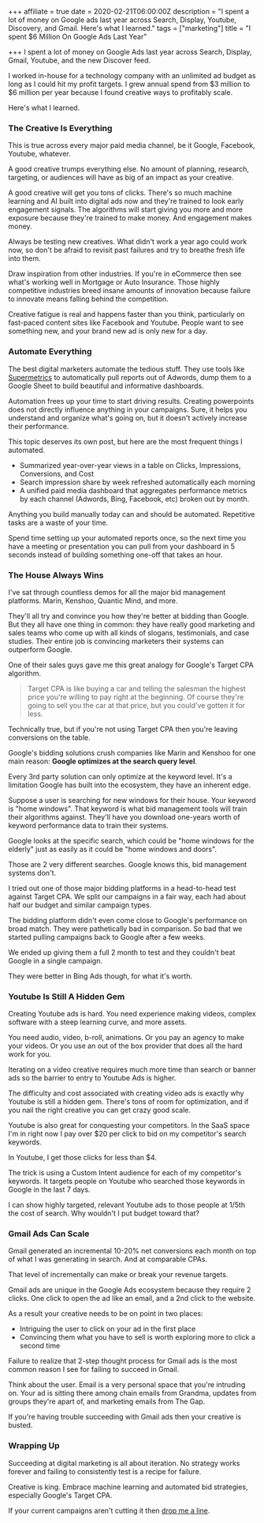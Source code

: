 +++
affiliate = true
date = 2020-02-21T06:00:00Z
description = "I spent a lot of money on Google ads last year across Search, Display, Youtube, Discovery, and Gmail. Here's what I learned."
tags = ["marketing"]
title = "I spent $6 Million On Google Ads Last Year"

+++
I spent a lot of money on Google Ads last year across Search, Display, Gmail, Youtube, and the new Discover feed.

I worked in-house for a technology company with an unlimited ad budget as long as I could hit my profit targets. I grew annual spend from $3 million to $6 million per year because I found creative ways to profitably scale.

Here's what I learned.

### The Creative Is Everything

This is true across every major paid media channel, be it Google, Facebook, Youtube, whatever.

A good creative trumps everything else. No amount of planning, research, targeting, or audiences will have as big of an impact as your creative.

A good creative will get you tons of clicks. There's so much machine learning and AI built into digital ads now and they're trained to look early engagement signals. The algorithms will start giving you more and more exposure because they're trained to make money. And engagement makes money.

Always be testing new creatives. What didn't work a year ago could work now, so don't be afraid to revisit past failures and try to breathe fresh life into them.

Draw inspiration from other industries. If you're in eCommerce then see what's working well in Mortgage or Auto Insurance. Those highly competitive industries breed insane amounts of innovation because failure to innovate means falling behind the competition.

Creative fatigue is real and happens faster than you think, particularly on fast-paced content sites like Facebook and Youtube. People want to see something new, and your brand new ad is only new for a day.

### Automate Everything

The best digital marketers automate the tedious stuff. They use tools like [Supermetrics](https://supermetrics.idevaffiliate.com/idevaffiliate.php?id=2679&tid1=marketing&tid2=6-mil) to automatically pull reports out of Adwords, dump them to a Google Sheet to build beautiful and informative dashboards. 

Automation frees up your time to start driving results. Creating powerpoints does not directly influence anything in your campaigns. Sure, it helps you understand and organize what's going on, but it doesn't actively increase their performance.

This topic deserves its own post, but here are the most frequent things I automated. 

* Summarized year-over-year views in a table on Clicks, Impressions, Conversions, and Cost
* Search impression share by week refreshed automatically each morning
* A unified paid media dashboard that aggregates performance metrics by each channel (Adwords, Bing, Facebook, etc) broken out by month.

Anything you build manually today can and should be automated. Repetitive tasks are a waste of your time. 

Spend time setting up your automated reports once, so the next time you have a meeting or presentation you can pull from your dashboard in 5 seconds instead of building something one-off that takes an hour. 

### The House Always Wins

I've sat through countless demos for all the major bid management platforms. Marin, Kenshoo, Quantic Mind, and more.

They'll all try and convince you how they're better at bidding than Google. But they all have one thing in common: they have really good marketing and sales teams who come up with all kinds of slogans, testimonials, and case studies. Their entire job is convincing marketers their systems can outperform Google.

One of their sales guys gave me this great analogy for Google's Target CPA algorithm.

> Target CPA is like buying a car and telling the salesman the highest price you're willing to pay right at the beginning. Of course they're going to sell you the car at that price, but you could've gotten it for less.

Technically true, but if you're not using Target CPA then you're leaving conversions on the table.

Google's bidding solutions crush companies like Marin and Kenshoo for one main reason: **Google optimizes at the search query level**.

Every 3rd party solution can only optimize at the keyword level. It's a limitation Google has built into the ecosystem, they have an inherent edge.

Suppose a user is searching for new windows for their house. Your keyword is "home windows". That keyword is what bid management tools will train their algorithms against. They'll have you download one-years worth of keyword performance data to train their systems.

Google looks at the specific search, which could be "home windows for the elderly" just as easily as it could be "home windows and doors".

Those are 2 very different searches. Google knows this, bid management systems don't.

I tried out one of those major bidding platforms in a head-to-head test against Target CPA. We split our campaigns in a fair way, each had about half our budget and similar campaign types.

The bidding platform didn't even come close to Google's performance on broad match. They were pathetically bad in comparison. So bad that we started pulling campaigns back to Google after a few weeks.

We ended up giving them a full 2 month to test and they couldn't beat Google in a single campaign.

They were better in Bing Ads though, for what it's worth.

### Youtube Is Still A Hidden Gem

Creating Youtube ads is hard. You need experience making videos, complex software with a steep learning curve, and more assets.

You need audio, video, b-roll, animations. Or you pay an agency to make your videos. Or you use an out of the box provider that does all the hard work for you.

Iterating on a video creative requires much more time than search or banner ads so the barrier to entry to Youtube Ads is higher.

The difficulty and cost associated with creating video ads is exactly why Youtube is still a hidden gem. There's tons of room for optimization, and if you nail the right creative you can get crazy good scale.

Youtube is also great for conquesting your competitors. In the SaaS space I'm in right now I pay over $20 per click to bid on my competitor's search keywords.

In Youtube, I get those clicks for less than $4.

The trick is using a Custom Intent audience for each of my competitor's keywords. It targets people on Youtube who searched those keywords in Google in the last 7 days.

I can show highly targeted, relevant Youtube ads to those people at 1/5th the cost of search. Why wouldn't I put budget toward that?

### Gmail Ads Can Scale

Gmail generated an incremental 10-20% net conversions each month on top of what I was generating in search. And at comparable CPAs.

That level of incrementally can make or break your revenue targets.

Gmail ads are unique in the Google Ads ecosystem because they require 2 clicks. One click to open the ad like an email, and a 2nd click to the website.

As a result your creative needs to be on point in two places:

* Intriguing the user to click on your ad in the first place
* Convincing them what you have to sell is worth exploring more to click a second time

Failure to realize that 2-step thought process for Gmail ads is the most common reason I see for failing to succeed in Gmail.

Think about the user. Email is a very personal space that you're intruding on. Your ad is sitting there among chain emails from Grandma, updates from groups they're apart of, and marketing emails from The Gap.

If you're having trouble succeeding with Gmail ads then your creative is busted.

### Wrapping Up

Succeeding at digital marketing is all about iteration. No strategy works forever and failing to consistently test is a recipe for failure.

Creative is king. Embrace machine learning and automated bid strategies, especially Google's Target CPA.

If your current campaigns aren't cutting it then [drop me a line](https://nicklafferty.com).